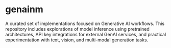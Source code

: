# genainm
A curated set of implementations focused on Generative AI workflows. This repository includes explorations of model inference using pretrained architectures, API key integrations for external GenAI services, and practical experimentation with text, vision, and multi-modal generation tasks.
